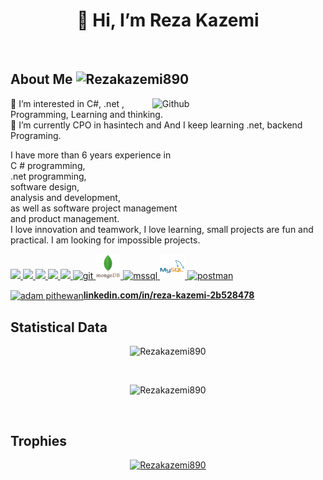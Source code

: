 <h1 align="center">👋 Hi, I’m Reza Kazemi</h1>
<br>
<h2> About Me <img src="https://komarev.com/ghpvc/?username=Rezakazemi890&label=Profile%20views&color=0e75b6&style=flat"
    alt="Rezakazemi890" /></h2> <img width="55%" align="right" alt="Github" src="https://raw.githubusercontent.com/onimur/.github/master/.resources/git-header.svg" />
<p> 👀 I’m interested in C#, .net , Programming, Learning and thinking.
	<br> 🌱 I’m currently CPO in hasintech and And I keep learning .net, backend Programing.
	<br>
	<p align="left"> I have more than 6 years experience in
		<br> C # programming,
		<br> .net programming,
		<br> software design,
		<br> analysis and development,
		<br> as well as software project management
		<br> and product management.
		<br> I love innovation and teamwork, I love learning, small projects are fun and practical. I am looking for impossible projects. </p>
</p>
</h2>
<a href=h ttps://github.com/Rezakazemi890?tab=repositories&q=&type=&language=csharp&sort=> <img width='32px' src='https://raw.githubusercontent.com/rahulbanerjee26/githubAboutMeGenerator/main/icons/csharp.svg'> </a>
<a href=h ttps://github.com/Rezakazemi890?tab=repositories&q=&type=&language=html&sort=> <img width='32px' src='https://raw.githubusercontent.com/rahulbanerjee26/githubAboutMeGenerator/main/icons/html.svg'> </a>
<a href=h ttps://github.com/Rezakazemi890?tab=repositories&q=&type=&language=javascript&sort=> <img width='32px' src='https://raw.githubusercontent.com/rahulbanerjee26/githubAboutMeGenerator/main/icons/javascript.svg'> </a>
<a href=h ttps://github.com/Rezakazemi890?tab=repositories&q=&type=&language=css&sort=> <img width='32px' src='https://raw.githubusercontent.com/rahulbanerjee26/githubAboutMeGenerator/main/icons/css.svg'> </a>
<a href=h ttps://github.com/Rezakazemi890?tab=repositories&q=&type=&language=sqlite&sort=> <img width='32px' src='https://raw.githubusercontent.com/rahulbanerjee26/githubAboutMeGenerator/main/icons/sqlite.svg'> </a>
<a href="https://git-scm.com/" target="_blank"> <img src="https://www.vectorlogo.zone/logos/git-scm/git-scm-icon.svg" alt="git" width="40" height="40" /> </a>
<a href="https://www.mongodb.com/" target="_blank"> <img src="https://raw.githubusercontent.com/devicons/devicon/master/icons/mongodb/mongodb-original-wordmark.svg" alt="mongodb" width="40" height="40" /> </a>
<a href="https://www.microsoft.com/en-us/sql-server" target="_blank"> <img src="https://www.svgrepo.com/show/303229/microsoft-sql-server-logo.svg" alt="mssql" width="40" height="40" /> </a>
<a href="https://www.mysql.com/" target="_blank"> <img src="https://raw.githubusercontent.com/devicons/devicon/master/icons/mysql/mysql-original-wordmark.svg" alt="mysql" width="40" height="40" /> </a>
<a href="https://postman.com" target="_blank"> <img src="https://www.vectorlogo.zone/logos/getpostman/getpostman-icon.svg" alt="postman" width="40" height="40" /> </a>
<p></p>
<a href="linkedin.com/in/reza-kazemi-2b528478" target="blank"><img align="center" src="https://raw.githubusercontent.com/rahuldkjain/github-profile-readme-generator/master/src/images/icons/Social/linked-in-alt.svg" alt="adam pithewan" height="30" width="40" /><strong>linkedin.com/in/reza-kazemi-2b528478</strong></a>
<h2>Statistical Data </h2>
<div align="center">
	<p><img src="https://github-readme-streak-stats.herokuapp.com/?user=Rezakazemi890&" alt="Rezakazemi890" /></p>
	<br>
	<p><img src="https://github-readme-stats.vercel.app/api/top-langs?username=Rezakazemi890&show_icons=true&locale=en&layout=compact" alt="Rezakazemi890" /></p>
	<br>
	<h2 align="left">Trophies </h2>
	<p>
		<a href="https://github.com/ryo-ma/github-profile-trophy"><img src="https://github-profile-trophy.vercel.app/?username=Rezakazemi890" alt="Rezakazemi890" /></a>
	</p>
</div>
